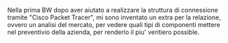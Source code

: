 Nella prima BW dopo aver aiutato a realizzare la struttura di connessione tramite "Cisco Packet Tracer", mi sono inventato un extra per la relazione,
ovvero un analisi del mercato, per vedere quali tipi di componenti mettere nel preventivio della azienda, per renderlo il piu' veritiero possible.
